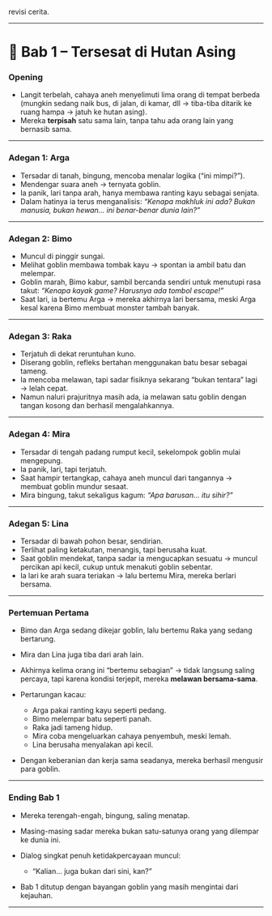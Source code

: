 revisi cerita.

---

# 📖 Bab 1 – Tersesat di Hutan Asing

### Opening

* Langit terbelah, cahaya aneh menyelimuti lima orang di tempat berbeda (mungkin sedang naik bus, di jalan, di kamar, dll → tiba-tiba ditarik ke ruang hampa → jatuh ke hutan asing).
* Mereka **terpisah** satu sama lain, tanpa tahu ada orang lain yang bernasib sama.

---

### Adegan 1: Arga

* Tersadar di tanah, bingung, mencoba menalar logika (“ini mimpi?”).
* Mendengar suara aneh → ternyata goblin.
* Ia panik, lari tanpa arah, hanya membawa ranting kayu sebagai senjata.
* Dalam hatinya ia terus menganalisis: *“Kenapa makhluk ini ada? Bukan manusia, bukan hewan… ini benar-benar dunia lain?”*

---

### Adegan 2: Bimo

* Muncul di pinggir sungai.
* Melihat goblin membawa tombak kayu → spontan ia ambil batu dan melempar.
* Goblin marah, Bimo kabur, sambil bercanda sendiri untuk menutupi rasa takut: *“Kenapa kayak game? Harusnya ada tombol escape!”*
* Saat lari, ia bertemu Arga → mereka akhirnya lari bersama, meski Arga kesal karena Bimo membuat monster tambah banyak.

---

### Adegan 3: Raka

* Terjatuh di dekat reruntuhan kuno.
* Diserang goblin, refleks bertahan menggunakan batu besar sebagai tameng.
* Ia mencoba melawan, tapi sadar fisiknya sekarang “bukan tentara” lagi → lelah cepat.
* Namun naluri prajuritnya masih ada, ia melawan satu goblin dengan tangan kosong dan berhasil mengalahkannya.

---

### Adegan 4: Mira

* Tersadar di tengah padang rumput kecil, sekelompok goblin mulai mengepung.
* Ia panik, lari, tapi terjatuh.
* Saat hampir tertangkap, cahaya aneh muncul dari tangannya → membuat goblin mundur sesaat.
* Mira bingung, takut sekaligus kagum: *“Apa barusan… itu sihir?”*

---

### Adegan 5: Lina

* Tersadar di bawah pohon besar, sendirian.
* Terlihat paling ketakutan, menangis, tapi berusaha kuat.
* Saat goblin mendekat, tanpa sadar ia mengucapkan sesuatu → muncul percikan api kecil, cukup untuk menakuti goblin sebentar.
* Ia lari ke arah suara teriakan → lalu bertemu Mira, mereka berlari bersama.

---

### Pertemuan Pertama

* Bimo dan Arga sedang dikejar goblin, lalu bertemu Raka yang sedang bertarung.
* Mira dan Lina juga tiba dari arah lain.
* Akhirnya kelima orang ini “bertemu sebagian” → tidak langsung saling percaya, tapi karena kondisi terjepit, mereka **melawan bersama-sama**.
* Pertarungan kacau:

  * Arga pakai ranting kayu seperti pedang.
  * Bimo melempar batu seperti panah.
  * Raka jadi tameng hidup.
  * Mira coba mengeluarkan cahaya penyembuh, meski lemah.
  * Lina berusaha menyalakan api kecil.
* Dengan keberanian dan kerja sama seadanya, mereka berhasil mengusir para goblin.

---

### Ending Bab 1

* Mereka terengah-engah, bingung, saling menatap.
* Masing-masing sadar mereka bukan satu-satunya orang yang dilempar ke dunia ini.
* Dialog singkat penuh ketidakpercayaan muncul:

  * “Kalian… juga bukan dari sini, kan?”
* Bab 1 ditutup dengan bayangan goblin yang masih mengintai dari kejauhan.

---
